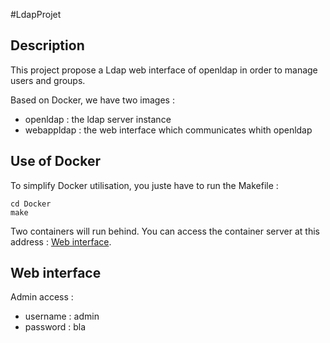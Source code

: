 #LdapProjet

## Description

This project propose a Ldap web interface of openldap in order to manage users and groups.

Based on Docker, we have two images :
- openldap : the ldap server instance
- webappldap : the web interface which communicates whith openldap


## Use of Docker

To simplify Docker utilisation, you juste have to run the Makefile :

```
cd Docker
make
```

Two containers will run behind. You can access the container server at this address : [Web interface](127.0.0.1:80/ldap).

## Web interface

Admin access :
- username : admin
- password : bla